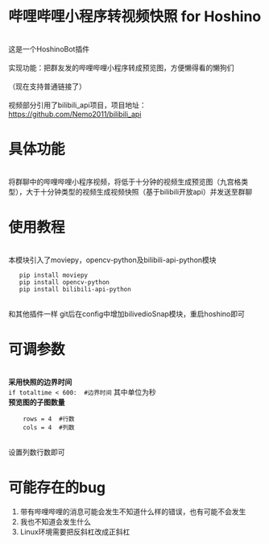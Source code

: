 # 哔哩哔哩小程序转视频快照 for Hoshino
<br>这是一个HoshinoBot插件</br>
<br>实现功能：把群友发的哔哩哔哩小程序转成预览图，方便懒得看的懒狗们</br>
<br>（现在支持普通链接了）</br>
<br>视频部分引用了bilibili_api项目，项目地址：<url>https://github.com/Nemo2011/bilibili_api</url></br>

# 具体功能
<br>将群聊中的哔哩哔哩小程序视频，将低于十分钟的视频生成预览图（九宫格类型），大于十分钟类型的视频生成视频快照（基于bilibili开放api）并发送至群聊</br>

# 使用教程
<br>本模块引入了moviepy，opencv-python及bilibili-api-python模块</br>
```
   pip install moviepy
   pip install opencv-python
   pip install bilibili-api-python
```
<br>和其他插件一样 git后在config中增加bilivedioSnap模块，重启hoshino即可</br>

# 可调参数
<br><b>采用快照的边界时间</b></br>
`if totaltime < 600:  #边界时间` 其中单位为秒
<br><b>预览图的子图数量</b></br>
```
    rows = 4  #行数
    cols = 4  #列数
```
<br>设置列数行数即可</br>

# 可能存在的bug
1. 带有哔哩哔哩的消息可能会发生不知道什么样的错误，也有可能不会发生
2. 我也不知道会发生什么
3. Linux环境需要把反斜杠改成正斜杠
